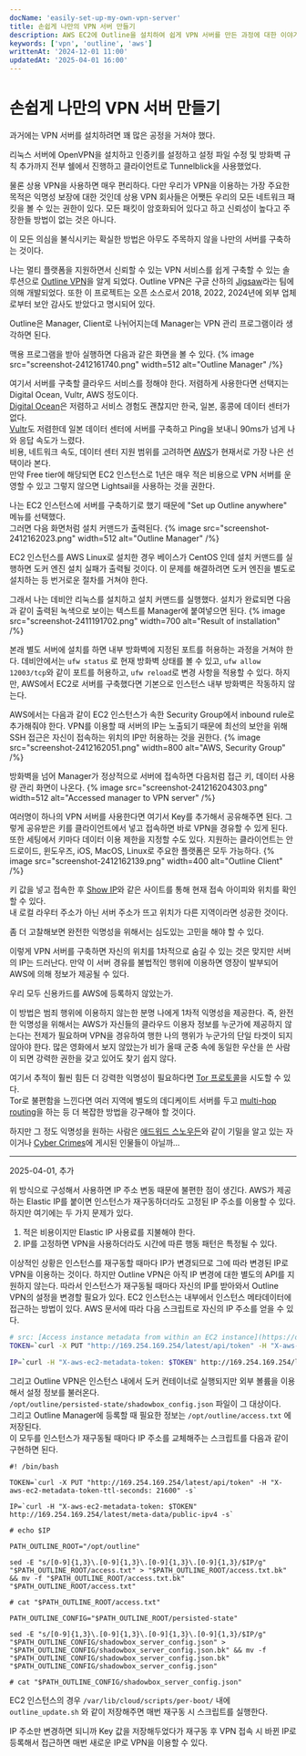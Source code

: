 ```yaml
---
docName: 'easily-set-up-my-own-vpn-server'
title: 손쉽게 나만의 VPN 서버 만들기
description: AWS EC2에 Outline을 설치하여 쉽게 VPN 서버를 만든 과정에 대한 이야기이다.
keywords: ['vpn', 'outline', 'aws']
writtenAt: '2024-12-01 11:00'
updatedAt: '2025-04-01 16:00'
---
```


# 손쉽게 나만의 VPN 서버 만들기

과거에는 VPN 서버를 설치하려면 꽤 많은 공정을 거쳐야 했다.

리눅스 서버에 OpenVPN을 설치하고 인증키를 설정하고 설정 파일 수정 및 방화벽 규칙 추가까지 전부 쉘에서 진행하고 클라이언트로 Tunnelblick을 사용했었다.

물론 상용 VPN을 사용하면 매우 편리하다. 다만 우리가 VPN을 이용하는 가장 주요한 목적은 익명성 보장에 대한 것인데 상용 VPN 회사들은 어쨋든 우리의 모든 네트워크 패킷을 볼 수 있는 권한이 있다. 모든 패킷이 암호화되어 있다고 하고 신뢰성이 높다고 주장한들 방법이 없는 것은 아니다.

이 모든 의심을 불식시키는 확실한 방법은 아무도 주목하지 않을 나만의 서버를 구축하는 것이다.

나는 멀티 플랫폼을 지원하면서 신뢰할 수 있는 VPN 서비스를 쉽게 구축할 수 있는 솔루션으로 [Outline VPN](https://getoutline.org/)을 알게 되었다. Outline VPN은 구글 산하의 [Jigsaw](https://jigsaw.google.com/)라는 팀에 의해 개발되었다. 또한 이 프로젝트는 오픈 소스로서 2018, 2022, 2024년에 외부 업체로부터 보안 감사도 받았다고 명시되어 있다.

Outline은 Manager, Client로 나뉘어지는데 Manager는 VPN 관리 프로그램이라 생각하면 된다.

맥용 프로그램을 받아 실행하면 다음과 같은 화면을 볼 수 있다.
{% image src="screenshot-2412161740.png" width=512 alt="Outline Manager" /%}

여기서 서버를 구축할 클라우드 서비스를 정해야 한다. 저렴하게 사용한다면 선택지는 Digital Ocean, Vultr, AWS 정도이다.\
[Digital Ocean](https://www.digitalocean.com/)은 저렴하고 서비스 경험도 괜찮지만 한국, 일본, 홍콩에 데이터 센터가 없다.\
[Vultr](https://www.vultr.com/)도 저렴한데 일본 데이터 센터에 서버를 구축하고 Ping을 보내니 90ms가 넘게 나와 응답 속도가 느렸다.\
비용, 네트워크 속도, 데이터 센터 지원 범위를 고려하면 [AWS](https://aws.amazon.com/)가 현재서로 가장 나은 선택이라 본다.\
만약 Free tier에 해당되면 EC2 인스턴스로 1년은 매우 적은 비용으로 VPN 서버를 운영할 수 있고 그렇지 않으면 Lightsail을 사용하는 것을 권한다.

나는 EC2 인스턴스에 서버를 구축하기로 했기 때문에 "Set up Outline anywhere" 메뉴를 선택했다.\
그러면 다음 화면처럼 설치 커맨드가 출력된다.
{% image src="screenshot-2412162023.png" width=512 alt="Outline Manager" /%}

EC2 인스턴스를 AWS Linux로 설치한 경우 베이스가 CentOS 인데 설치 커맨드를 실행하면 도커 엔진 설치 실패가 출력될 것이다. 이 문제를 해결하려면 도커 엔진을 별도로 설치하는 등 번거로운 절차를 거쳐야 한다.

그래서 나는 데비안 리눅스를 설치하고 설치 커맨드를 실행했다. 설치가 완료되면 다음과 같이 출력된 녹색으로 보이는 텍스트를 Manager에 붙여넣으면 된다.
{% image src="screenshot-2411191702.png" width=700 alt="Result of installation" /%}

본래 별도 서버에 설치를 하면 내부 방화벽에 지정된 포트를 허용하는 과정을 거쳐야 한다. 데비안에서는 `ufw status` 로 현재 방화벽 상태를 볼 수 있고, `ufw allow 12003/tcp`와 같이 포트를 허용하고, `ufw reload`로 변경 사항을 적용할 수 있다. 하지만, AWS에서 EC2로 서버를 구축했다면 기본으로 인스턴스 내부 방화벽은 작동하지 않는다.

AWS에서는 다음과 같이 EC2 인스턴스가 속한 Security Group에서 inbound rule로 추가해줘야 한다. VPN를 이용할 때 서버의 IP는 노출되기 때문에 최선의 보안을 위해 SSH 접근은 자신이 접속하는 위치의 IP만 허용하는 것을 권한다.
{% image src="screenshot-2412162051.png" width=800 alt="AWS, Security Group" /%}

방화벽을 넘어 Manager가 정상적으로 서버에 접속하면 다음처럼 접근 키, 데이터 사용량 관리 화면이 나온다.
{% image src="screenshot-241216204303.png" width=512 alt="Accessed manager to VPN server" /%}

여러명이 하나의 VPN 서버를 사용한다면 여기서 Key를 추가해서 공유해주면 된다. 그렇게 공유받은 키를 클라이언트에서 넣고 접속하면 바로 VPN을 경유할 수 있게 된다.\
또한 세팅에서 키마다 데이터 이용 제한을 지정할 수도 있다. 지원하는 클라이언트는 안드로이드, 윈도우즈, iOS, MacOS, Linux로 주요한 플랫폼은 모두 가능하다.
{% image src="screenshot-2412162139.png" width=400 alt="Outline Client" /%}

키 값을 넣고 접속한 후 [Show IP](https://showip.net/)와 같은 사이트를 통해 현재 접속 아이피와 위치를 확인할 수 있다.\
내 로컬 라우터 주소가 아닌 서버 주소가 뜨고 위치가 다른 지역이라면 성공한 것이다.

좀 더 고찰해보면 완전한 익명성을 위해서는 심도있는 고민을 해야 할 수 있다.

이렇게 VPN 서버를 구축하면 자신의 위치를 1차적으로 숨길 수 있는 것은 맞지만 서버의 IP는 드러난다. 만약 이 서버 경유를 불법적인 행위에 이용하면 영장이 발부되어 AWS에 의해 정보가 제공될 수 있다.

우리 모두 신용카드를 AWS에 등록하지 않았는가.

이 방법은 범죄 행위에 이용하지 않는한 분명 나에게 1차적 익명성을 제공한다. 즉, 완전한 익명성을 위해서는 AWS가 자신들의 클라우드 이용자 정보를 누군가에 제공하지 않는다는 전제가 필요하며 VPN을 경유하여 행한 나의 행위가 누군가의 단일 타겟이 되지 않아야 한다. 많은 영화에서 보지 않았는가 비가 올때 군중 속에 동일한 우산을 쓴 사람이 되면 강력한 권한을 갖고 있어도 찾기 쉽지 않다.

여기서 추적이 훨씬 힘든 더 강력한 익명성이 필요하다면 [Tor 프로토콜](https://spec.torproject.org/intro/index.html)을 시도할 수 있다.\
Tor로 불편함을 느낀다면 여러 지역에 별도의 데디케이트 서버를 두고 [multi-hop routing](https://www.comparitech.com/blog/vpn-privacy/multi-hop-vpn/)을 하는 등 더 복잡한 방법을 강구해야 할 것이다.

하지만 그 정도 익명성을 원하는 사람은 [애드워드 스노우든](https://ko.wikipedia.org/wiki/%EC%97%90%EB%93%9C%EC%9B%8C%EB%93%9C_%EC%8A%A4%EB%85%B8%EB%93%A0)와 같이 기밀을 알고 있는 자이거나 [Cyber Crimes](https://www.fbi.gov/wanted/cyber)에 게시된 인물들이 아닐까...

---

2025-04-01, 추가

위 방식으로 구성해서 사용하면 IP 주소 변동 때문에 불편한 점이 생긴다.
AWS가 제공하는 Elastic IP를 붙이면 인스턴스가 재구동하더라도 고정된 IP 주소를 이용할 수 있다.\
하지만 여기에는 두 가지 문제가 있다.

1. 적은 비용이지만 Elastic IP 사용료를 지불해야 한다.
2. IP를 고정하면 VPN을 사용하더라도 시간에 따른 행동 패턴은 특정될 수 있다.

이상적인 상황은 인스턴스를 재구동할 때마다 IP가 변경되므로 그에 따라 변경된 IP로 VPN을 이용하는 것이다.
하지만 Outline VPN은 아직 IP 변경에 대한 별도의 API를 지원하지 않는다.
따라서 인스턴스가 재구동될 때마다 자신의 IP를 받아와서 Outline VPN의 설정을 변경할 필요가 있다.
EC2 인스턴스는 내부에서 인스턴스 메타데이터에 접근하는 방법이 있다.
AWS 문서에 따라 다음 스크립트로 자신의 IP 주소를 얻을 수 있다.

```bash
# src: [Access instance metadata from within an EC2 instance](https://docs.aws.amazon.com/AWSEC2/latest/UserGuide/instancedata-data-retrieval.html#instancedata-inside-access)
TOKEN=`curl -X PUT "http://169.254.169.254/latest/api/token" -H "X-aws-ec2-metadata-token-ttl-seconds: 21600" -s`

IP=`curl -H "X-aws-ec2-metadata-token: $TOKEN" http://169.254.169.254/latest/meta-data/public-ipv4 -s`
```

그리고 Outline VPN은 인스턴스 내에서 도커 컨테이너로 실행되지만 외부 볼륨을 이용해서 설정 정보를 불러온다.\
`/opt/outline/persisted-state/shadowbox_config.json` 파일이 그 대상이다.\
그리고 Outline Manager에 등록할 때 필요한 정보는 `/opt/outline/access.txt` 에 저장된다.\
이 모두를 인스턴스가 재구동될 때마다 IP 주소를 교체해주는 스크립트를 다음과 같이 구현하면 된다.

```
#! /bin/bash

TOKEN=`curl -X PUT "http://169.254.169.254/latest/api/token" -H "X-aws-ec2-metadata-token-ttl-seconds: 21600" -s`

IP=`curl -H "X-aws-ec2-metadata-token: $TOKEN" http://169.254.169.254/latest/meta-data/public-ipv4 -s`

# echo $IP

PATH_OUTLINE_ROOT="/opt/outline"

sed -E "s/[0-9]{1,3}\.[0-9]{1,3}\.[0-9]{1,3}\.[0-9]{1,3}/$IP/g" "$PATH_OUTLINE_ROOT/access.txt" > "$PATH_OUTLINE_ROOT/access.txt.bk" && mv -f "$PATH_OUTLINE_ROOT/access.txt.bk" "$PATH_OUTLINE_ROOT/access.txt"

# cat "$PATH_OUTLINE_ROOT/access.txt"

PATH_OUTLINE_CONFIG="$PATH_OUTLINE_ROOT/persisted-state"

sed -E "s/[0-9]{1,3}\.[0-9]{1,3}\.[0-9]{1,3}\.[0-9]{1,3}/$IP/g" "$PATH_OUTLINE_CONFIG/shadowbox_server_config.json" > "$PATH_OUTLINE_CONFIG/shadowbox_server_config.json.bk" && mv -f "$PATH_OUTLINE_CONFIG/shadowbox_server_config.json.bk" "$PATH_OUTLINE_CONFIG/shadowbox_server_config.json"

# cat "$PATH_OUTLINE_CONFIG/shadowbox_server_config.json"
```

EC2 인스턴스의 경우 `/var/lib/cloud/scripts/per-boot/` 내에 `outline_update.sh` 와 같이 저장해주면 매번 재구동 시 스크립트를 실행한다.

IP 주소만 변경하면 되니까 Key 값을 저장해두었다가 재구동 후 VPN 접속 시 바뀐 IP로 등록해서 접근하면 매번 새로운 IP로 VPN을 이용할 수 있다.
